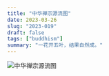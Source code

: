 ```yaml
---
title: "中华禅宗源流图"
date: 2023-03-26
slug: "2023-019"
draft: false
tags: ["buddhism"]
summary: "一花开五叶，结果自然成。"
---
```


![中华禅宗源流图](https://cos.justgoidea.com/justgoidea/uPic/2023/06/04/T9Cjae.png)